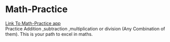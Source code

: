 # Math-Practice
[Link To Math-Practice app](https://lkiThakur.github.io/Math-Practice)  
Practice Addition ,subtraction ,multiplication or division (Any Combination of them).
This is your path to excel in maths.
